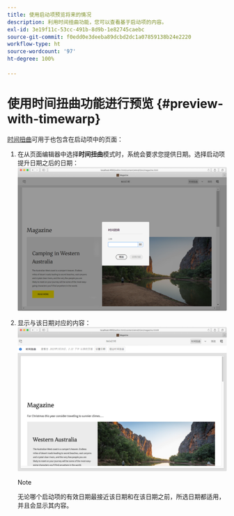 ```yaml
---
title: 使用启动项预览将来的情况
description: 利用时间扭曲功能，您可以查看基于启动项的内容。
exl-id: 3e19f11c-53cc-491b-8d9b-1e82745caebc
source-git-commit: f0edd0e3deeba89dcbd2dc1a07859138b24e2220
workflow-type: ht
source-wordcount: '97'
ht-degree: 100%

---
```


# 使用时间扭曲功能进行预览 {#preview-with-timewarp}

[时间扭曲](/help/sites-cloud/authoring/features/page-versions.md#timewarp)可用于也包含在启动项中的页面：

1. 在从页面编辑器中选择&#x200B;**时间扭曲**模式时，系统会要求您提供日期。选择启动项提升日期之后的日期：
   ![从页面编辑器中导航启动项](/help/sites-cloud/authoring/assets/launches-timewarp-01.png)

1. 显示与该日期对应的内容：
   ![从页面编辑器中导航启动项](/help/sites-cloud/authoring/assets/launches-timewarp-02.png)

   >[!NOTE]
   >
   >无论哪个启动项的有效日期最接近该日期和在该日期之前，所选日期都适用，并且会显示其内容。
